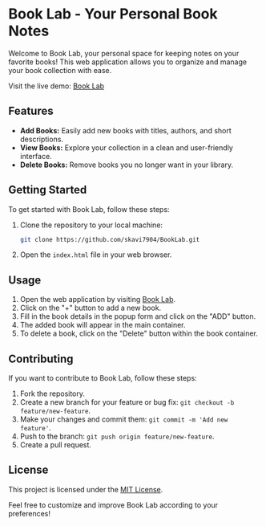 # Book Lab - Your Personal Book Notes

Welcome to Book Lab, your personal space for keeping notes on your favorite books! This web application allows you to organize and manage your book collection with ease.

Visit the live demo: [Book Lab](https://book-lab-beryl.vercel.app/)

## Features

- **Add Books:** Easily add new books with titles, authors, and short descriptions.
- **View Books:** Explore your collection in a clean and user-friendly interface.
- **Delete Books:** Remove books you no longer want in your library.

## Getting Started

To get started with Book Lab, follow these steps:

1. Clone the repository to your local machine:

   ```bash
   git clone https://github.com/skavi7904/BookLab.git
   ```

2. Open the `index.html` file in your web browser.

## Usage

1. Open the web application by visiting [Book Lab](https://book-lab-beryl.vercel.app/).
2. Click on the "+" button to add a new book.
3. Fill in the book details in the popup form and click on the "ADD" button.
4. The added book will appear in the main container.
5. To delete a book, click on the "Delete" button within the book container.

## Contributing

If you want to contribute to Book Lab, follow these steps:

1. Fork the repository.
2. Create a new branch for your feature or bug fix: `git checkout -b feature/new-feature`.
3. Make your changes and commit them: `git commit -m 'Add new feature'`.
4. Push to the branch: `git push origin feature/new-feature`.
5. Create a pull request.

## License

This project is licensed under the [MIT License](LICENSE).

Feel free to customize and improve Book Lab according to your preferences!
